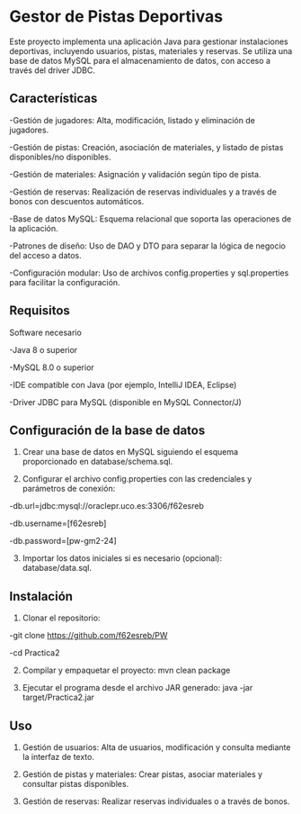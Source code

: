 # Gestor de Pistas Deportivas

Este proyecto implementa una aplicación Java para gestionar instalaciones deportivas, incluyendo usuarios, pistas, materiales y reservas. Se utiliza una base de datos MySQL para el almacenamiento de datos, con acceso a través del driver JDBC.

## Características

-Gestión de jugadores: Alta, modificación, listado y eliminación de jugadores.

-Gestión de pistas: Creación, asociación de materiales, y listado de pistas disponibles/no disponibles.

-Gestión de materiales: Asignación y validación según tipo de pista.

-Gestión de reservas: Realización de reservas individuales y a través de bonos con descuentos automáticos.

-Base de datos MySQL: Esquema relacional que soporta las operaciones de la aplicación.

-Patrones de diseño: Uso de DAO y DTO para separar la lógica de negocio del acceso a datos.

-Configuración modular: Uso de archivos config.properties y sql.properties para facilitar la configuración.


## Requisitos

Software necesario

-Java 8 o superior

-MySQL 8.0 o superior

-IDE compatible con Java (por ejemplo, IntelliJ IDEA, Eclipse)

-Driver JDBC para MySQL (disponible en MySQL Connector/J)

  
## Configuración de la base de datos

1. Crear una base de datos en MySQL siguiendo el esquema proporcionado en database/schema.sql.

2. Configurar el archivo config.properties con las credenciales y parámetros de conexión:
   
-db.url=jdbc:mysql://oraclepr.uco.es:3306/f62esreb

-db.username=[f62esreb]

-db.password=[pw-gm2-24]

3.  Importar los datos iniciales si es necesario (opcional): database/data.sql.


## Instalación

1. Clonar el repositorio:

-git clone https://github.com/f62esreb/PW

-cd Practica2

2. Compilar y empaquetar el proyecto:
mvn clean package

3. Ejecutar el programa desde el archivo JAR generado:
java -jar target/Practica2.jar



## Uso

1. Gestión de usuarios:
Alta de usuarios, modificación y consulta mediante la interfaz de texto.

2. Gestión de pistas y materiales:
Crear pistas, asociar materiales y consultar pistas disponibles.

3. Gestión de reservas:
Realizar reservas individuales o a través de bonos.




